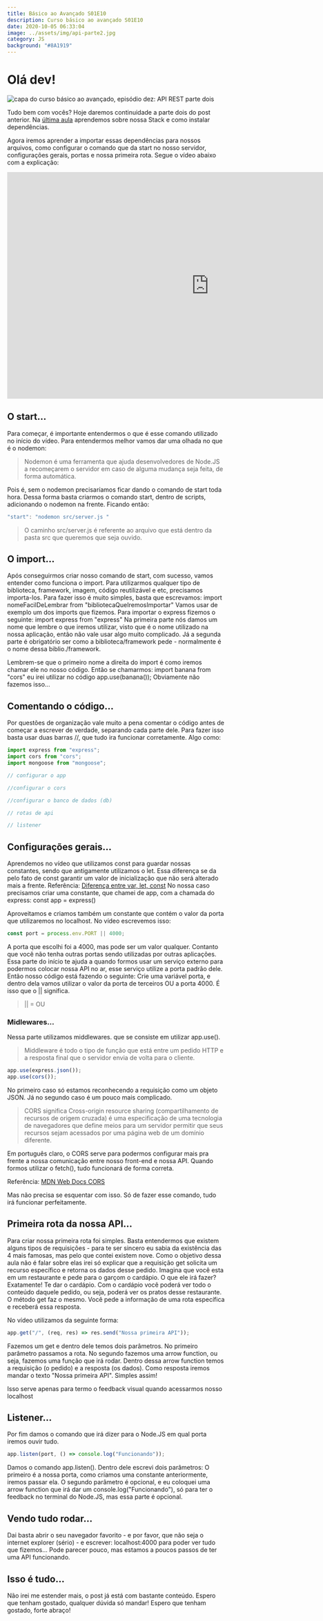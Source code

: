 ```yaml
---
title: Básico ao Avançado S01E10
description: Curso básico ao avançado S01E10
date: 2020-10-05 06:33:04
image: ../assets/img/api-parte2.jpg
category: JS
background: "#8A1919"
---
```

# Olá dev!

![capa do curso básico ao avançado, episódio dez: API REST parte dois](../assets/img/api-parte2.jpg)

Tudo bem com vocês? Hoje daremos continuidade a parte dois do post anterior. Na [última aula](https://oladev.com.br/basico-ao-avancado-s01e09/) aprendemos sobre nossa Stack e como instalar dependências. 

Agora iremos aprender a importar essas dependências para nossos arquivos, como configurar o comando que da start no nosso servidor, configurações gerais, portas e nossa primeira rota. Segue o vídeo abaixo com a explicação:

<iframe  title="video da série básico avançado, episódio nove" width="933" height="525"  src="https://www.youtube.com/embed/9Dac8e02gyw" frameborder="0" allow="accelerometer; autoplay; clipboard-write; encrypted-media; gyroscope; picture-in-picture" allowfullscreen></iframe>

## O start...

Para começar, é importante entendermos o que é esse comando utilizado no início do vídeo. Para entendermos melhor vamos dar uma olhada no que é o nodemon:

> Nodemon é uma ferramenta que ajuda desenvolvedores de Node.JS a recomeçarem o servidor em caso de alguma mudança seja feita, de forma automática.

Pois é, sem o nodemon precisaríamos ficar dando o comando de start toda hora. Dessa forma basta criarmos o comando start, dentro de scripts, adicionando o nodemon na frente. Ficando então:

```javascript
"start": "nodemon src/server.js "
```

> O caminho src/server.js é referente ao arquivo que está dentro da pasta src que queremos que seja ouvido.

## O import...

Após conseguirmos criar nosso comando de start, com sucesso, vamos entender como funciona o import. Para utilizarmos qualquer tipo de biblioteca, framework, imagem, código reutilizável e etc, precisamos importa-los. Para fazer isso é muito simples, basta que escrevamos: import nomeFacilDeLembrar from "bibliotecaQueIremosImportar"
Vamos usar de exemplo um dos imports que fizemos. Para importar o express fizemos o seguinte: import express from "express"
Na primeira parte nós damos um nome que lembre o que iremos utilizar, visto que é o nome utilizado na nossa aplicação, então não vale usar algo muito complicado. Já a segunda parte é obrigatório ser como a biblioteca/framework pede - normalmente é o nome dessa biblio./framework. 

Lembrem-se que o primeiro nome a direita do import é como iremos chamar ele no nosso código. Então se chamarmos: import banana from "cors" eu irei utilizar no código app.use(banana()); 
Obviamente não fazemos isso...

## Comentando o código...

Por questões de organização vale muito a pena comentar o código antes de começar a escrever de verdade, separando cada parte dele. Para fazer isso basta usar duas barras //, que tudo ira funcionar corretamente. Algo como:

```javascript
import express from "express";
import cors from "cors";
import mongoose from "mongoose";

// configurar o app

//configurar o cors

//configurar o banco de dados (db)

// rotas de api

// listener
```

## Configurações gerais...

Aprendemos no vídeo que utilizamos const para guardar nossas constantes, sendo que antigamente utilizamos o let. Essa diferença se da pelo fato de const garantir um valor de inicialização que não será alterado mais a frente. 
Referência: [Diferença entre var, let, const](https://www.alura.com.br/artigos/entenda-diferenca-entre-var-let-e-const-no-javascript)
No nossa caso precisamos criar uma constante, que chamei de app, com a chamada do express: const app = express()

Aproveitamos e criamos também um constante que contém o valor da porta que utilizaremos no localhost. No vídeo escrevemos isso:

```javascript
const port = process.env.PORT || 4000;
```

A porta que escolhi foi a 4000, mas pode ser um valor qualquer. Contanto que você não tenha outras portas sendo utilizadas por outras aplicações. Essa parte do início te ajuda a quando formos usar um serviço externo para podermos colocar nossa API no ar, esse serviço utilize a porta padrão dele. Então nosso código está fazendo o seguinte:
Crie uma variável porta, e dentro dela vamos utilizar o valor da porta de terceiros OU a porta 4000. É isso que o || significa.

> \|| = OU

### Midlewares...

Nessa parte utilizamos middlewares. que se consiste em utilizar app.use().

> Middleware é todo o tipo de função que está entre um pedido HTTP e a resposta final que o servidor envia de volta para o cliente.

```javascript
app.use(express.json());
app.use(cors());
```

No primeiro caso só estamos reconhecendo a requisição como um objeto JSON. Já no segundo caso é um pouco mais complicado. 

> CORS significa Cross-origin resource sharing (compartilhamento de recursos de origem cruzada) é uma especificação de uma tecnologia de navegadores que define meios para um servidor permitir que seus recursos sejam acessados por uma página web de um domínio diferente.

Em português claro, o CORS serve para podermos configurar mais pra frente a nossa comunicação entre nosso front-end e nossa API. Quando formos utilizar o fetch(), tudo funcionará de forma correta.

Referência: [MDN Web Docs CORS](https://developer.mozilla.org/pt-BR/docs/Web/HTTP/Controle_Acesso_CORS)

Mas não precisa se esquentar com isso. Só de fazer esse comando, tudo irá funcionar perfeitamente.

## Primeira rota da nossa API...

Para criar nossa primeira rota foi simples. Basta entendermos que existem alguns tipos de requisições - para te ser sincero eu sabia da existência das 4 mais famosas, mas pelo que contei existem nove. Como o objetivo dessa aula não é falar sobre elas irei só explicar que  a requisição get solicita um recurso específico e retorna os dados desse pedido. 
Imagina que você esta em um restaurante e pede para o garçom o cardápio. O que ele irá fazer? Exatamente! Te dar o cardápio. Com o cardápio você poderá ver todo o conteúdo daquele pedido, ou seja, poderá ver os pratos desse restaurante.
O método get faz o mesmo. Você pede a informação de uma rota específica e receberá essa resposta.

No vídeo utilizamos da seguinte forma:

```javascript
app.get("/", (req, res) => res.send("Nossa primeira API"));
```

Fazemos um get e dentro dele temos dois parâmetros. No primeiro parâmetro passamos a rota. No segundo fazemos uma arrow function, ou seja, fazemos uma função que irá rodar. Dentro dessa arrow function temos a requisição (o pedido) e a resposta (os dados). Como resposta iremos mandar o texto "Nossa primeira API". Simples assim! 

Isso serve apenas para termo o feedback visual quando acessarmos nosso localhost

## Listener...

Por fim damos o comando que irá dizer para o Node.JS em qual porta iremos ouvir tudo.

```javascript
app.listen(port, () => console.log("Funcionando"));
```

Damos o comando app.listen(). Dentro dele escrevi dois parâmetros:
 O primeiro é a nossa porta, como criamos uma constante anteriormente, iremos passar ela. O segundo parâmetro é opcional, e eu coloquei uma arrow function que irá dar um console.log("Funcionando"), só para ter o feedback no terminal do Node.JS, mas essa parte é opcional.

## Vendo tudo rodar...

Dai basta abrir o seu navegador favorito - e por favor, que não seja o internet explorer (sério) - e escrever: localhost:4000 para poder ver tudo que fizemos... Pode parecer pouco, mas estamos a poucos passos de ter uma API funcionando.

## Isso é tudo...

Não irei me estender mais, o post já está com bastante conteúdo. Espero que tenham gostado, qualquer dúvida só mandar! Espero que tenham gostado, forte abraço!